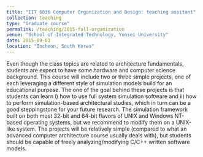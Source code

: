 ```yaml
---
title: "IIT 6036 Computer Organization and Design: teaching assitant"
collection: teaching
type: "Graduate course"
permalink: /teaching/2015-fall-organization
venue: "School of Integrated Technology, Yonsei University"
date: 2015-09-01
location: "Incheon, South Korea"
---
```


Even though the class topics are related to architecture fundamentals, students are expect to have some hardware and computer science background. This course will include two or three simple projects, one of each leveraging a different style of simulation models build for an educational purpose. The one of the goal behind these projects is that students can learn i) how to use full system simulation software and ii) how to perform simulation-based architectural studies, which in turn can be a good steppingstone for your future research. The simulation framework built on both most 32-bit and 64-bit flavors of UNIX and Windows NT-based operating systems, but we recommend to modify them on a UNIX-like system. The projects will be relatively simple (compared to what an advanced computer architecture course usually deals with), but students should be capable of freely analyzing/modifying C/C++ written software models.